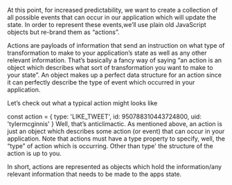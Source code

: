 At this point, for increased predictability, we want to create a collection of all possible events that can occur in our application which will update the state. In order to represent these events,we’ll use plain old JavaScript objects but re-brand them as “actions”.

Actions are payloads of information that send an instruction on what type of transformation to make to your application’s state as well as any other relevant information. That’s basically a fancy way of saying “an action is an object which describes what sort of transformation you want to make to your state”. An object makes up a perfect data structure for an action since it can perfectly describe the type of event which occurred in your application.

Let’s check out what a typical action might looks like

const action = {
type: 'LIKE_TWEET',
id: 950788310443724800,
uid: 'tylermcginnis'
}
Well, that’s anticlimactic. As mentioned above, an action is just an object which describes some action (or event) that can occur in your application. Note that actions must have a type property to specify, well, the “type” of action which is occurring. Other than type' the structure of the action is up to you.

In short, actions are represented as objects which hold the information/any relevant information that needs to be made to the apps state.
